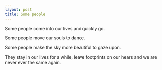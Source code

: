 ```yaml
---
layout: post
title: Some people
---
```


Some people come into our lives and quickly go.

Some people move our souls to dance. 

Some people make the sky more beautiful to gaze upon. 

They stay in our lives for a while, leave footprints on our hears and we are never ever the same again.